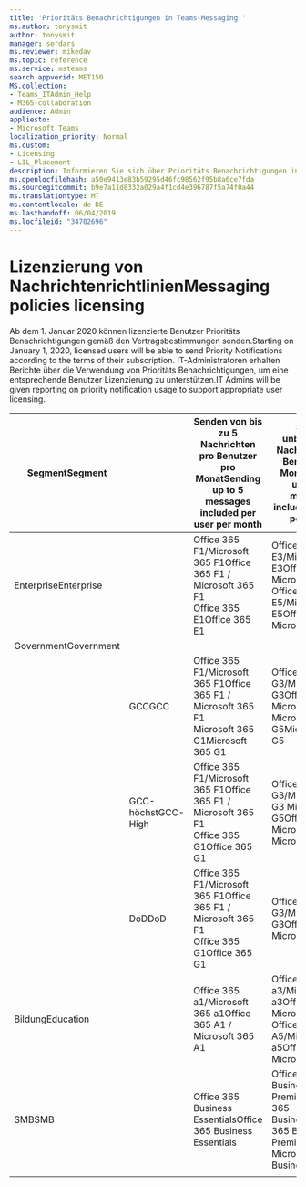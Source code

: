 ```yaml
---
title: 'Prioritäts Benachrichtigungen in Teams-Messaging '
ms.author: tonysmit
author: tonysmit
manager: serdars
ms.reviewer: mikedav
ms.topic: reference
ms.service: msteams
search.appverid: MET150
MS.collection:
- Teams_ITAdmin_Help
- M365-collaboration
audience: Admin
appliesto:
- Microsoft Teams
localization_priority: Normal
ms.custom:
- Licensing
- LIL_Placement
description: Informieren Sie sich über Prioritäts Benachrichtigungen in Teams-Messaging.
ms.openlocfilehash: a50e9413e83b59295d46fc98562f95b8a6ce7fda
ms.sourcegitcommit: b9e7a11d8332a029a4f1cd4e396787f5a74f0a44
ms.translationtype: MT
ms.contentlocale: de-DE
ms.lasthandoff: 06/04/2019
ms.locfileid: "34702696"
---
```

# <a name="messaging-policies-licensing"></a><span data-ttu-id="44795-103">Lizenzierung von Nachrichtenrichtlinien</span><span class="sxs-lookup"><span data-stu-id="44795-103">Messaging policies licensing</span></span>

<span data-ttu-id="44795-104">Ab dem 1. Januar 2020 können lizenzierte Benutzer Prioritäts Benachrichtigungen gemäß den Vertragsbestimmungen senden.</span><span class="sxs-lookup"><span data-stu-id="44795-104">Starting on January 1, 2020, licensed users will be able to send Priority Notifications according to the terms of their subscription.</span></span> <span data-ttu-id="44795-105">IT-Administratoren erhalten Berichte über die Verwendung von Prioritäts Benachrichtigungen, um eine entsprechende Benutzer Lizenzierung zu unterstützen.</span><span class="sxs-lookup"><span data-stu-id="44795-105">IT Admins will be given reporting on priority notification usage to support appropriate user licensing.</span></span>

|<span data-ttu-id="44795-106">Segment</span><span class="sxs-lookup"><span data-stu-id="44795-106">Segment</span></span>| |<span data-ttu-id="44795-107">Senden von bis zu 5 Nachrichten pro Benutzer pro Monat</span><span class="sxs-lookup"><span data-stu-id="44795-107">Sending up to 5 messages included per user per month</span></span>| <span data-ttu-id="44795-108">Senden unbegrenzter Nachrichten pro Benutzer und Monat</span><span class="sxs-lookup"><span data-stu-id="44795-108">Sending unlimited messages included per user per month</span></span>|
|---|---|---|---|
|<span data-ttu-id="44795-109">Enterprise</span><span class="sxs-lookup"><span data-stu-id="44795-109">Enterprise</span></span>|| <span data-ttu-id="44795-110">Office 365 F1/Microsoft 365 F1</span><span class="sxs-lookup"><span data-stu-id="44795-110">Office 365 F1 / Microsoft 365 F1</span></span><br> <span data-ttu-id="44795-111">Office 365 E1</span><span class="sxs-lookup"><span data-stu-id="44795-111">Office 365 E1</span></span> | <span data-ttu-id="44795-112">Office 365 E3/Microsoft 365 E3</span><span class="sxs-lookup"><span data-stu-id="44795-112">Office 365 E3 / Microsoft 365 E3</span></span> <br><span data-ttu-id="44795-113">Office 365 E5/Microsoft 365 E5</span><span class="sxs-lookup"><span data-stu-id="44795-113">Office 365 E5 / Microsoft 365 E5</span></span>
|<span data-ttu-id="44795-114">Government</span><span class="sxs-lookup"><span data-stu-id="44795-114">Government</span></span>| | |
||<span data-ttu-id="44795-115">GCC</span><span class="sxs-lookup"><span data-stu-id="44795-115">GCC</span></span>|<span data-ttu-id="44795-116">Office 365 F1/Microsoft 365 F1</span><span class="sxs-lookup"><span data-stu-id="44795-116">Office 365 F1 / Microsoft 365 F1</span></span><br> <span data-ttu-id="44795-117">Microsoft 365 G1</span><span class="sxs-lookup"><span data-stu-id="44795-117">Microsoft 365 G1</span></span>|<span data-ttu-id="44795-118">Office 365 G3/Microsoft 365 G3</span><span class="sxs-lookup"><span data-stu-id="44795-118">Office 365 G3 / Microsoft 365 G3</span></span> <br> <span data-ttu-id="44795-119">Microsoft 365 G5</span><span class="sxs-lookup"><span data-stu-id="44795-119">Microsoft 365 G5</span></span>|
||<span data-ttu-id="44795-120">GCC-höchst</span><span class="sxs-lookup"><span data-stu-id="44795-120">GCC-High</span></span>| <span data-ttu-id="44795-121">Office 365 F1/Microsoft 365 F1</span><span class="sxs-lookup"><span data-stu-id="44795-121">Office 365 F1 / Microsoft 365 F1</span></span><br> <span data-ttu-id="44795-122">Office 365 G1</span><span class="sxs-lookup"><span data-stu-id="44795-122">Office 365 G1</span></span>| <span data-ttu-id="44795-123">Office 365 G3/Microsoft 365 G3 Microsoft 365 G5</span><span class="sxs-lookup"><span data-stu-id="44795-123">Office 365 G3 / Microsoft 365 G3 Microsoft 365 G5</span></span>|
||<span data-ttu-id="44795-124">DoD</span><span class="sxs-lookup"><span data-stu-id="44795-124">DoD</span></span>| <span data-ttu-id="44795-125">Office 365 F1/Microsoft 365 F1</span><span class="sxs-lookup"><span data-stu-id="44795-125">Office 365 F1 / Microsoft 365 F1</span></span><br><span data-ttu-id="44795-126">Office 365 G1</span><span class="sxs-lookup"><span data-stu-id="44795-126">Office 365 G1</span></span>|<span data-ttu-id="44795-127">Office 365 G3/Microsoft 365 G3</span><span class="sxs-lookup"><span data-stu-id="44795-127">Office 365 G3 / Microsoft 365 G3</span></span>|
|<span data-ttu-id="44795-128">Bildung</span><span class="sxs-lookup"><span data-stu-id="44795-128">Education</span></span>| |<span data-ttu-id="44795-129">Office 365 a1/Microsoft 365 a1</span><span class="sxs-lookup"><span data-stu-id="44795-129">Office 365 A1 / Microsoft 365 A1</span></span>|<span data-ttu-id="44795-130">Office 365 a3/Microsoft 365 a3</span><span class="sxs-lookup"><span data-stu-id="44795-130">Office 365 A3 / Microsoft 365 A3</span></span><br> <span data-ttu-id="44795-131">Office 365 A5/Microsoft 365 a5</span><span class="sxs-lookup"><span data-stu-id="44795-131">Office 365 A5 / Microsoft 365 A5</span></span>
|<span data-ttu-id="44795-132">SMB</span><span class="sxs-lookup"><span data-stu-id="44795-132">SMB</span></span>| |<span data-ttu-id="44795-133">Office 365 Business Essentials</span><span class="sxs-lookup"><span data-stu-id="44795-133">Office 365 Business Essentials</span></span>|<span data-ttu-id="44795-134">Office 365 Business Premium/Microsoft 365 Business</span><span class="sxs-lookup"><span data-stu-id="44795-134">Office 365 Business Premium / Microsoft 365 Business</span></span>|
|||||
